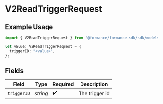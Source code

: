 # V2ReadTriggerRequest

## Example Usage

```typescript
import { V2ReadTriggerRequest } from "@formance/formance-sdk/sdk/models/operations";

let value: V2ReadTriggerRequest = {
  triggerID: "<value>",
};
```

## Fields

| Field              | Type               | Required           | Description        |
| ------------------ | ------------------ | ------------------ | ------------------ |
| `triggerID`        | *string*           | :heavy_check_mark: | The trigger id     |